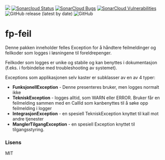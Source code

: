 ![](https://github.com/navikt/fp-feil/workflows/Build/badge.svg) 
[![Sonarcloud Status](https://sonarcloud.io/api/project_badges/measure?project=navikt_fp-feil&metric=alert_status)](https://sonarcloud.io/dashboard?id=navikt_fp-feil) 
[![SonarCloud Bugs](https://sonarcloud.io/api/project_badges/measure?project=navikt_fp-feil&metric=bugs)](https://sonarcloud.io/component_measures/metric/reliability_rating/list?id=navikt_fp-feil)
[![SonarCloud Vulnerabilities](https://sonarcloud.io/api/project_badges/measure?project=navikt_fp-feil&metric=vulnerabilities)](https://sonarcloud.io/component_measures/metric/security_rating/list?id=navikt_fp-feil)
![GitHub release (latest by date)](https://img.shields.io/github/v/release/navikt/fp-feil)
![GitHub](https://img.shields.io/github/license/navikt/fp-feil)

# fp-feil 

Denne pakken inneholder felles Exception for å håndtere feilmeldinger og feilkoder som logges i løsningene til foreldrepenger.

Feilkoder som logges er unike og stabile og kan benyttes i dokumentasjon (f.eks. i forbindelse med troubleshooting av systemet).

Exceptions som applikasjonen selv kaster er subklasser av en av 4 typer:
<ul>
<li><b>FunksjonellException</b> - Denne presenteres bruker, men logges normalt ikke</li>
<li><b>TekniskException</b> - logges alltid, som WARN eller ERROR. Bruker får en feilmelding sammen med en CallId som kanbenyttes til å søke opp feilmelding i logger</li>
<li><b>IntegrasjonException</b> - en spesiell TekniskException knyttet til kall mot andre tjenester</li>
<li><b>ManglerTilgangException</b> - en spesiell Exception knyttet til tilgangsstyring.</li>
</ul>

### Lisens
MIT
